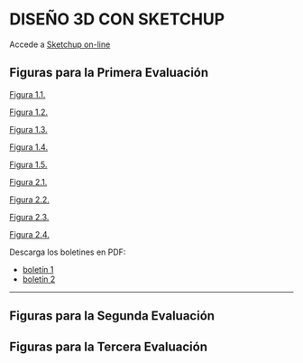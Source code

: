 # DISEÑO 3D CON SKETCHUP
Accede a [Sketchup on-line](https://my.sketchup.com/app)


## Figuras para la Primera Evaluación
[Figura 1.1.](Figura1Eval1.1.stl)

[Figura 1.2.](Figura1Eval1.2.stl)

[Figura 1.3.](Figura1Eval1.3.stl)

[Figura 1.4.](Figura1Eval1.4.stl)

[Figura 1.5.](Figura1Eval1.5.stl)

[Figura 2.1.](Figura1Eval2.1.stl)

[Figura 2.2.](Figura1Eval2.2.stl)

[Figura 2.3.](Figura1Eval2.3.stl)

[Figura 2.4.](Figura1Eval2.4.stl)

Descarga los boletines en PDF:
- [boletín 1](boletin1Eval1.pdf)
- [boletín 2](boletin1Eval2.pdf)

---

## Figuras para la Segunda Evaluación


## Figuras para la Tercera Evaluación
